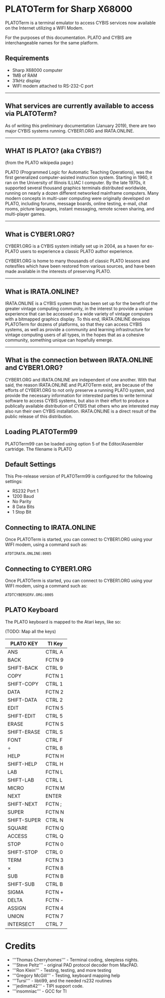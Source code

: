 PLATOTerm for Sharp X68000
==========================

PLATOTerm is a terminal emulator to access CYBIS services now available
on the Internet utilizing a WIFI Modem.

For the purposes of this documentation. PLATO and CYBIS are interchangeable
names for the same platform.

Requirements
------------
* Sharp X68000 computer
* 1MB of RAM
* 31kHz display
* WIFI modem attached to RS-232-C port

--------------------------------------------------------------
What services are currently available to access via PLATOTerm?
--------------------------------------------------------------
As of writing this preliminary documentation (January 2019), there are
two major CYBIS systems running. CYBER1.ORG and IRATA.ONLINE.

---------------------------
WHAT IS PLATO? (aka CYBIS?)
---------------------------
(from the PLATO wikipedia page:)

PLATO (Programmed Logic for Automatic Teaching Operations), was the first
generalized computer-asisted instruction system. Starting in 1960, it ran
on the University of Illinois ILLIAC I computer. By the late 1970s, it
supported several thousand graphics terminals distributed worldwide, running
on nearly a dozen different networked mainframe computers. Many modern
concepts in multi-user computing were originally developed on PLATO, including
forums, message boards, online testing, e-mail, chat rooms, picture languages,
instant messaging, remote screen sharing, and multi-player games.

-------------------
What is CYBER1.ORG?
-------------------

CYBER1.ORG is a CYBIS system initially set up in 2004, as a haven for
ex-PLATO users to experience a classic PLATO author experience.

CYBER1.ORG is home to many thousands of classic PLATO lessons and
notesfiles which have been restored from various sources, and have
been made available in the interests of preserving PLATO.

---------------------
What is IRATA.ONLINE?
---------------------

IRATA.ONLINE is a CYBIS system that has been set up for the benefit of
the greater vintage computing community, in the interest to provide
a unique experience that can be accessed on a wide variety of
vintage computers with a bitmapped graphics display. To this end,
IRATA.ONLINE develops PLATOTerm for dozens of platforms, so that they
can access CYBIS systems, as well as provide a community and learning
infrastructure for vintage computing users of all types, in the hopes
that as a cohesive community, something unique can hopefully
emerge.

-----------------------------------------------------------
What is the connection between IRATA.ONLINE and CYBER1.ORG?
-----------------------------------------------------------

CYBER1.ORG and IRATA.ONLINE are independent of one another. With that said,
the reason IRATA.ONLINE and PLATOTerm exist, are because of the efforts of
CYBER1.ORG to not only preserve a running PLATO system, and provide the
necessary information for interested parties to write terminal software
to access CYBIS systems, but also in their effort to produce a publically
available distribution of CYBIS that others who are interested may also
run their own CYBIS installation. IRATA.ONLINE is a direct result of the
public release of this distribution.

Loading PLATOTerm99
-------------------
PLATOTerm99 can be loaded using option 5 of the Editor/Assembler cartridge.
The filename is PLATO

Default Settings
----------------
This Pre-release version of PLATOTerm99 is configured for the following settings:

* RS232 Port 1
* 1200 Baud
* No Parity
* 8 Data Bits
* 1 Stop Bit

Connecting to IRATA.ONLINE
--------------------------

Once PLATOTerm is started, you can connect to CYBER1.ORG using your WIFI modem,
using a command such as:

```
ATDTIRATA.ONLINE:8005
```

Connecting to CYBER1.ORG
------------------------

Once PLATOTerm is started, you can connect to CYBER1.ORG using your WIFI modem,
using a command such as:

```
ATDTCYBERSERV.ORG:8005
```

PLATO Keyboard
-------------------
The PLATO keyboard is mapped to the Atari keys, like so:

(TODO: Map all the keys)

| PLATO KEY  	| TI Key  	|
|---	|---	|
| ANS  	| CTRL A  	|
| BACK  	| FCTN 9  	|
| SHIFT-BACK | CTRL 9 |
| COPY | FCTN 1 |
| SHIFT-COPY | CTRL 1  |
| DATA | FCTN 2 |
| SHIFT-DATA | CTRL 2 |
| EDIT | FCTN 5 |
| SHIFT-EDIT | CTRL 5 |
| ERASE | FCTN S |
| SHIFT-ERASE | CTRL S |
| FONT | CTRL F |
| &#247; | CTRL 8 | 
| HELP | FCTN H |
| SHIFT-HELP | CTRL H |
| LAB | FCTN L |
| SHIFT-LAB | CTRL L |
| MICRO | FCTN M |
| NEXT | ENTER |
| SHIFT-NEXT | FCTN ; |
| SUPER | FCTN N |
| SHIFT-SUPER | CTRL N |
| SQUARE | FCTN Q | 
| ACCESS | CTRL Q |
| STOP | FCTN 0 |
| SHIFT-STOP | CTRL 0 | 
| TERM | FCTN 3 |
| &#215; | FCTN 8 |
| SUB | FCTN B |
| SHIFT-SUB | CTRL B |
| SIGMA | FCTN + |
| DELTA | FCTN - |
| ASSIGN | FCTN 4 |
| UNION | FCTN 7 |
| INTERSECT | CTRL 7 |

Credits
=======

* '''Thomas Cherryhomes''' - Terminal coding, sleepless nights.
* '''Steve Peltz''' - original PAD protocol decoder from MacPAD.
* '''Ron Klein''' - Testing, testing, and more testing
* '''Gregory McGill''' - Testing, keyboard mapping help
* '''Tursi''' - libti99, and the needed rs232 routines
* '''jedimatt42''' - TIPI support code.
* '''insomniac''' - GCC for TI
